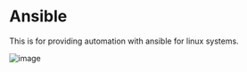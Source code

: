 # Ansible

This is for providing automation with ansible for linux systems. 

![image](https://github.com/Sidi1901/ansible_proj/assets/62303912/35a0ba6c-894b-4310-b0d6-416ef3a992f4)
